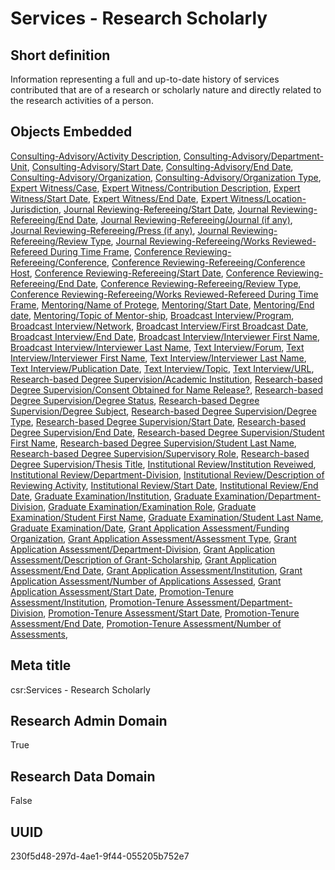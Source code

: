 # Services - Research Scholarly
## Short definition
Information representing a full and up-to-date history of services contributed that are of a research or scholarly nature and directly related to the research activities of a person.
## Objects Embedded
[Consulting-Advisory/Activity Description](https://github.com/EuroCRIS/CASRAI-Dictionairies/blob/main/Object-Fields/Consulting-Advisory/Activity%20Description.md), [Consulting-Advisory/Department-Unit](https://github.com/EuroCRIS/CASRAI-Dictionairies/blob/main/Object-Fields/Consulting-Advisory/Department-Unit.md), [Consulting-Advisory/Start Date](https://github.com/EuroCRIS/CASRAI-Dictionairies/blob/main/Object-Fields/Consulting-Advisory/Start%20Date.md), [Consulting-Advisory/End Date](https://github.com/EuroCRIS/CASRAI-Dictionairies/blob/main/Object-Fields/Consulting-Advisory/End%20Date.md), [Consulting-Advisory/Organization](https://github.com/EuroCRIS/CASRAI-Dictionairies/blob/main/Object-Fields/Consulting-Advisory/Organization.md), [Consulting-Advisory/Organization Type](https://github.com/EuroCRIS/CASRAI-Dictionairies/blob/main/Object-Fields/Consulting-Advisory/Organization%20Type.md), [Expert Witness/Case](https://github.com/EuroCRIS/CASRAI-Dictionairies/blob/main/Object-Fields/Expert%20Witness/Case.md), [Expert Witness/Contribution Description](https://github.com/EuroCRIS/CASRAI-Dictionairies/blob/main/Object-Fields/Expert%20Witness/Contribution%20Description.md), [Expert Witness/Start Date](https://github.com/EuroCRIS/CASRAI-Dictionairies/blob/main/Object-Fields/Expert%20Witness/Start%20Date.md), [Expert Witness/End Date](https://github.com/EuroCRIS/CASRAI-Dictionairies/blob/main/Object-Fields/Expert%20Witness/End%20Date.md), [Expert Witness/Location-Jurisdiction](https://github.com/EuroCRIS/CASRAI-Dictionairies/blob/main/Object-Fields/Expert%20Witness/Location-Jurisdiction.md), [Journal Reviewing-Refereeing/Start Date](https://github.com/EuroCRIS/CASRAI-Dictionairies/blob/main/Object-Fields/Journal%20Reviewing-Refereeing/Start%20Date.md), [Journal Reviewing-Refereeing/End Date](https://github.com/EuroCRIS/CASRAI-Dictionairies/blob/main/Object-Fields/Journal%20Reviewing-Refereeing/End%20Date.md), [Journal Reviewing-Refereeing/Journal (if any)](https://github.com/EuroCRIS/CASRAI-Dictionairies/blob/main/Object-Fields/Journal%20Reviewing-Refereeing/Journal%20(if%20any).md), [Journal Reviewing-Refereeing/Press (if any)](https://github.com/EuroCRIS/CASRAI-Dictionairies/blob/main/Object-Fields/Journal%20Reviewing-Refereeing/Press%20(if%20any).md), [Journal Reviewing-Refereeing/Review Type](https://github.com/EuroCRIS/CASRAI-Dictionairies/blob/main/Object-Fields/Journal%20Reviewing-Refereeing/Review%20Type.md), [Journal Reviewing-Refereeing/Works Reviewed-Refereed During Time Frame](https://github.com/EuroCRIS/CASRAI-Dictionairies/blob/main/Object-Fields/Journal%20Reviewing-Refereeing/Works%20Reviewed-Refereed%20During%20Time%20Frame.md), [Conference Reviewing-Refereeing/Conference](https://github.com/EuroCRIS/CASRAI-Dictionairies/blob/main/Object-Fields/Conference%20Reviewing-Refereeing/Conference.md), [Conference Reviewing-Refereeing/Conference Host](https://github.com/EuroCRIS/CASRAI-Dictionairies/blob/main/Object-Fields/Conference%20Reviewing-Refereeing/Conference%20Host.md), [Conference Reviewing-Refereeing/Start Date](https://github.com/EuroCRIS/CASRAI-Dictionairies/blob/main/Object-Fields/Conference%20Reviewing-Refereeing/Start%20Date.md), [Conference Reviewing-Refereeing/End Date](https://github.com/EuroCRIS/CASRAI-Dictionairies/blob/main/Object-Fields/Conference%20Reviewing-Refereeing/End%20Date.md), [Conference Reviewing-Refereeing/Review Type](https://github.com/EuroCRIS/CASRAI-Dictionairies/blob/main/Object-Fields/Conference%20Reviewing-Refereeing/Review%20Type.md), [Conference Reviewing-Refereeing/Works Reviewed-Refereed During Time Frame](https://github.com/EuroCRIS/CASRAI-Dictionairies/blob/main/Object-Fields/Conference%20Reviewing-Refereeing/Works%20Reviewed-Refereed%20During%20Time%20Frame.md), [Mentoring/Name of Protege](https://github.com/EuroCRIS/CASRAI-Dictionairies/blob/main/Object-Fields/Mentoring/Name%20of%20Protege.md), [Mentoring/Start Date](https://github.com/EuroCRIS/CASRAI-Dictionairies/blob/main/Object-Fields/Mentoring/Start%20Date.md), [Mentoring/End date](https://github.com/EuroCRIS/CASRAI-Dictionairies/blob/main/Object-Fields/Mentoring/End%20date.md), [Mentoring/Topic of Mentor-ship](https://github.com/EuroCRIS/CASRAI-Dictionairies/blob/main/Object-Fields/Mentoring/Topic%20of%20Mentor-ship.md), [Broadcast Interview/Program](https://github.com/EuroCRIS/CASRAI-Dictionairies/blob/main/Object-Fields/Broadcast%20Interview/Program.md), [Broadcast Interview/Network](https://github.com/EuroCRIS/CASRAI-Dictionairies/blob/main/Object-Fields/Broadcast%20Interview/Network.md), [Broadcast Interview/First Broadcast Date](https://github.com/EuroCRIS/CASRAI-Dictionairies/blob/main/Object-Fields/Broadcast%20Interview/First%20Broadcast%20Date.md), [Broadcast Interview/End Date](https://github.com/EuroCRIS/CASRAI-Dictionairies/blob/main/Object-Fields/Broadcast%20Interview/End%20Date.md), [Broadcast Interview/Interviewer First Name](https://github.com/EuroCRIS/CASRAI-Dictionairies/blob/main/Object-Fields/Broadcast%20Interview/Interviewer%20First%20Name.md), [Broadcast Interview/Interviewer Last Name](https://github.com/EuroCRIS/CASRAI-Dictionairies/blob/main/Object-Fields/Broadcast%20Interview/Interviewer%20Last%20Name.md), [Text Interview/Forum](https://github.com/EuroCRIS/CASRAI-Dictionairies/blob/main/Object-Fields/Text%20Interview/Forum.md), [Text Interview/Interviewer First Name](https://github.com/EuroCRIS/CASRAI-Dictionairies/blob/main/Object-Fields/Text%20Interview/Interviewer%20First%20Name.md), [Text Interview/Interviewer Last Name](https://github.com/EuroCRIS/CASRAI-Dictionairies/blob/main/Object-Fields/Text%20Interview/Interviewer%20Last%20Name.md), [Text Interview/Publication Date](https://github.com/EuroCRIS/CASRAI-Dictionairies/blob/main/Object-Fields/Text%20Interview/Publication%20Date.md), [Text Interview/Topic](https://github.com/EuroCRIS/CASRAI-Dictionairies/blob/main/Object-Fields/Text%20Interview/Topic.md), [Text Interview/URL](https://github.com/EuroCRIS/CASRAI-Dictionairies/blob/main/Object-Fields/Text%20Interview/URL.md), [Research-based Degree Supervision/Academic Institution](https://github.com/EuroCRIS/CASRAI-Dictionairies/blob/main/Object-Fields/Research-based%20Degree%20Supervision/Academic%20Institution.md), [Research-based Degree Supervision/Consent Obtained for Name Release?](https://github.com/EuroCRIS/CASRAI-Dictionairies/blob/main/Object-Fields/Research-based%20Degree%20Supervision/Consent%20Obtained%20for%20Name%20Release?.md), [Research-based Degree Supervision/Degree Status](https://github.com/EuroCRIS/CASRAI-Dictionairies/blob/main/Object-Fields/Research-based%20Degree%20Supervision/Degree%20Status.md), [Research-based Degree Supervision/Degree Subject](https://github.com/EuroCRIS/CASRAI-Dictionairies/blob/main/Object-Fields/Research-based%20Degree%20Supervision/Degree%20Subject.md), [Research-based Degree Supervision/Degree Type](https://github.com/EuroCRIS/CASRAI-Dictionairies/blob/main/Object-Fields/Research-based%20Degree%20Supervision/Degree%20Type.md), [Research-based Degree Supervision/Start Date](https://github.com/EuroCRIS/CASRAI-Dictionairies/blob/main/Object-Fields/Research-based%20Degree%20Supervision/Start%20Date.md), [Research-based Degree Supervision/End Date](https://github.com/EuroCRIS/CASRAI-Dictionairies/blob/main/Object-Fields/Research-based%20Degree%20Supervision/End%20Date.md), [Research-based Degree Supervision/Student First Name](https://github.com/EuroCRIS/CASRAI-Dictionairies/blob/main/Object-Fields/Research-based%20Degree%20Supervision/Student%20First%20Name.md), [Research-based Degree Supervision/Student Last Name](https://github.com/EuroCRIS/CASRAI-Dictionairies/blob/main/Object-Fields/Research-based%20Degree%20Supervision/Student%20Last%20Name.md), [Research-based Degree Supervision/Supervisory Role](https://github.com/EuroCRIS/CASRAI-Dictionairies/blob/main/Object-Fields/Research-based%20Degree%20Supervision/Supervisory%20Role.md), [Research-based Degree Supervision/Thesis Title](https://github.com/EuroCRIS/CASRAI-Dictionairies/blob/main/Object-Fields/Research-based%20Degree%20Supervision/Thesis%20Title.md), [Institutional Review/Institution Reveiwed](https://github.com/EuroCRIS/CASRAI-Dictionairies/blob/main/Object-Fields/Institutional%20Review/Institution%20Reveiwed.md), [Institutional Review/Department-Division](https://github.com/EuroCRIS/CASRAI-Dictionairies/blob/main/Object-Fields/Institutional%20Review/Department-Division.md), [Institutional Review/Description of Reviewing Activity](https://github.com/EuroCRIS/CASRAI-Dictionairies/blob/main/Object-Fields/Institutional%20Review/Description%20of%20Reviewing%20Activity.md), [Institutional Review/Start Date](https://github.com/EuroCRIS/CASRAI-Dictionairies/blob/main/Object-Fields/Institutional%20Review/Start%20Date.md), [Institutional Review/End Date](https://github.com/EuroCRIS/CASRAI-Dictionairies/blob/main/Object-Fields/Institutional%20Review/End%20Date.md), [Graduate Examination/Institution](https://github.com/EuroCRIS/CASRAI-Dictionairies/blob/main/Object-Fields/Graduate%20Examination/Institution.md), [Graduate Examination/Department-Division](https://github.com/EuroCRIS/CASRAI-Dictionairies/blob/main/Object-Fields/Graduate%20Examination/Department-Division.md), [Graduate Examination/Examination Role](https://github.com/EuroCRIS/CASRAI-Dictionairies/blob/main/Object-Fields/Graduate%20Examination/Examination%20Role.md), [Graduate Examination/Student First Name](https://github.com/EuroCRIS/CASRAI-Dictionairies/blob/main/Object-Fields/Graduate%20Examination/Student%20First%20Name.md), [Graduate Examination/Student Last Name](https://github.com/EuroCRIS/CASRAI-Dictionairies/blob/main/Object-Fields/Graduate%20Examination/Student%20Last%20Name.md), [Graduate Examination/Date](https://github.com/EuroCRIS/CASRAI-Dictionairies/blob/main/Object-Fields/Graduate%20Examination/Date.md), [Grant Application Assessment/Funding Organization](https://github.com/EuroCRIS/CASRAI-Dictionairies/blob/main/Object-Fields/Grant%20Application%20Assessment/Funding%20Organization.md), [Grant Application Assessment/Assessment Type](https://github.com/EuroCRIS/CASRAI-Dictionairies/blob/main/Object-Fields/Grant%20Application%20Assessment/Assessment%20Type.md), [Grant Application Assessment/Department-Division](https://github.com/EuroCRIS/CASRAI-Dictionairies/blob/main/Object-Fields/Grant%20Application%20Assessment/Department-Division.md), [Grant Application Assessment/Description of Grant-Scholarship](https://github.com/EuroCRIS/CASRAI-Dictionairies/blob/main/Object-Fields/Grant%20Application%20Assessment/Description%20of%20Grant-Scholarship.md), [Grant Application Assessment/End Date](https://github.com/EuroCRIS/CASRAI-Dictionairies/blob/main/Object-Fields/Grant%20Application%20Assessment/End%20Date.md), [Grant Application Assessment/Institution](https://github.com/EuroCRIS/CASRAI-Dictionairies/blob/main/Object-Fields/Grant%20Application%20Assessment/Institution.md), [Grant Application Assessment/Number of Applications Assessed](https://github.com/EuroCRIS/CASRAI-Dictionairies/blob/main/Object-Fields/Grant%20Application%20Assessment/Number%20of%20Applications%20Assessed.md), [Grant Application Assessment/Start Date](https://github.com/EuroCRIS/CASRAI-Dictionairies/blob/main/Object-Fields/Grant%20Application%20Assessment/Start%20Date.md), [Promotion-Tenure Assessment/Institution](https://github.com/EuroCRIS/CASRAI-Dictionairies/blob/main/Object-Fields/Promotion-Tenure%20Assessment/Institution.md), [Promotion-Tenure Assessment/Department-Division](https://github.com/EuroCRIS/CASRAI-Dictionairies/blob/main/Object-Fields/Promotion-Tenure%20Assessment/Department-Division.md), [Promotion-Tenure Assessment/Start Date](https://github.com/EuroCRIS/CASRAI-Dictionairies/blob/main/Object-Fields/Promotion-Tenure%20Assessment/Start%20Date.md), [Promotion-Tenure Assessment/End Date](https://github.com/EuroCRIS/CASRAI-Dictionairies/blob/main/Object-Fields/Promotion-Tenure%20Assessment/End%20Date.md), [Promotion-Tenure Assessment/Number of Assessments](https://github.com/EuroCRIS/CASRAI-Dictionairies/blob/main/Object-Fields/Promotion-Tenure%20Assessment/Number%20of%20Assessments.md), 
## Meta title
csr:Services - Research Scholarly
## Research Admin Domain
True
## Research Data Domain
False
## UUID
230f5d48-297d-4ae1-9f44-055205b752e7
